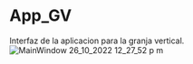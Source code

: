 # App_GV
Interfaz de la aplicacion para la granja vertical.
![MainWindow 26_10_2022 12_27_52 p  m](https://user-images.githubusercontent.com/85959332/198095461-de635699-ba8b-4485-b3f0-0a3b25c47e8b.png)
